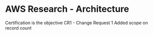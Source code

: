 # AWS Research - Architecture
Certification is the objective
CR1 - Change Request 1
Added scope on record count
